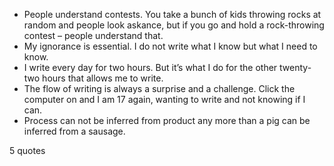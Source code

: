  - People understand contests. You take a bunch of kids throwing rocks at random and people look askance, but if you go and hold a rock-throwing contest – people understand that.
 - My ignorance is essential. I do not write what I know but what I need to know.
 - I write every day for two hours. But it’s what I do for the other twenty-two hours that allows me to write.
 - The flow of writing is always a surprise and a challenge. Click the computer on and I am 17 again, wanting to write and not knowing if I can.
 - Process can not be inferred from product any more than a pig can be inferred from a sausage.

5 quotes